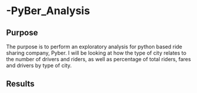 # -PyBer_Analysis
## Purpose
The purpose is to perform an exploratory analysis for python based ride sharing company, Pyber. I will be looking at how the type of city relates to the number of drivers and riders, as well as percentage of total riders, fares and drivers by type of city.
## Results
